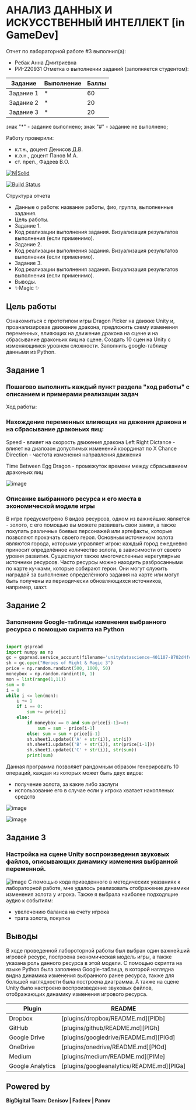 # АНАЛИЗ ДАННЫХ И ИСКУССТВЕННЫЙ ИНТЕЛЛЕКТ [in GameDev]
Отчет по лабораторной работе #3 выполнил(а):
- Ребак Анна Дмитриевна
- РИ-220931
Отметка о выполнении заданий (заполняется студентом):

| Задание | Выполнение | Баллы |
| ------ | ------ | ------ |
| Задание 1 | * | 60 |
| Задание 2 | * | 20 |
| Задание 3 | * | 20 |

знак "*" - задание выполнено; знак "#" - задание не выполнено;

Работу проверили:
- к.т.н., доцент Денисов Д.В.
- к.э.н., доцент Панов М.А.
- ст. преп., Фадеев В.О.

[![N|Solid](https://cldup.com/dTxpPi9lDf.thumb.png)](https://nodesource.com/products/nsolid)

[![Build Status](https://travis-ci.org/joemccann/dillinger.svg?branch=master)](https://travis-ci.org/joemccann/dillinger)

Структура отчета

- Данные о работе: название работы, фио, группа, выполненные задания.
- Цель работы.
- Задание 1.
- Код реализации выполнения задания. Визуализация результатов выполнения (если применимо).
- Задание 2.
- Код реализации выполнения задания. Визуализация результатов выполнения (если применимо).
- Задание 3.
- Код реализации выполнения задания. Визуализация результатов выполнения (если применимо).
- Выводы.
- ✨Magic ✨

## Цель работы
Ознакомиться с прототипом игры Dragon Picker на движке Unity и, проанализировав движение дракона, предложить схему изменения переменных, влияющих на движение дракона на сцене и на сбрасывание драконьих яиц на сцене. Создать 10 сцен на Unity с изменяющимся уровнем сложности. Заполнить google-таблицу данными из Python. 

## Задание 1
### Пошагово выполнить каждый пункт раздела "ход работы" с описанием и примерами реализации задач

Ход работы:
### Нахождение переменных влияющих на двжения дракона и на сбрасывание драконьих яиц:
Speed - влияет на скорость движения дракона 
Left Right Dictance -  влияет на диапозон допустимых изменений координат по X
Chance Direction - частота изменения направления движения

Time Between Egg Dragon - промежуток времени между сбрасыванием драконьих яиц

![image](https://github.com/Annette04/Data-analysis-and-artificial-intelligence/assets/128488854/4aa03cfc-2249-47d2-97fa-eb75ceb5a64d)

### Описание выбранного ресурса и его места в экономической моделе игры
В игре предусмотрено 6 видов ресурсов, одном из важнейших является - золото, с его помощью вы можете развивать свои замки, а также покупать различных боевых персонажей или артефакты, которые позволяют прокачать своего героя. Основным источником золота являются города, которыми управляет игрок: каждый город ежедневно приносит определённое количество золота, в зависимости от своего уровня развития. Существуют также многочисленные нерегулярные источники ресурсов. Часто ресурсы можно находить разбросанными по карте кучками, которые собирают герои. Они могут служить наградой за выполнение определённого задания на карте или могут быть получены из периодически обновляющихся источников, например, шахт.

## Задание 2
### Заполнение Google-таблицы изменения выбранного ресурса с помощью скрипта на Python 
```py

import gspread
import numpy as np
gc = gspread.service_account(filename='unitydatascience-401107-8702d4fc3a87.json')
sh = gc.open("Heroes of Might & Magic 3")
price = np.random.randint(500, 1000, 50)
moneybox = np.random.randint(0, 1)
mon = list(range(1,11))
sum = 0
i = 0
while i <= len(mon):
    i += 1
    if i == 0:
        sum += price[i]
    else:
        if moneybox == 0 and sum-price[i-1]>=0: 
            sum = sum - price[i-1]
        else: sum = sum + price[i-1]
        sh.sheet1.update(('A' + str(i)), str(i))
        sh.sheet1.update(('B' + str(i)), str(price[i-1]))
        sh.sheet1.update(('C' + str(i)), str(sum))
        print(sum)
```
Данная программа позволяет рандомным образом генерировать 10 операций, каждая из которых может быть двух видов:
- получение золота, за какие либо заслуги
- использование его в случае если у игрока хватает накопленых средств

![image](https://github.com/Annette04/Data-analysis-and-artificial-intelligence/assets/128488854/1d6d9ecf-4289-4ede-bd48-8610264efc9b)

![image](https://github.com/Annette04/Data-analysis-and-artificial-intelligence/assets/128488854/232a37dc-6412-420a-ba8f-1c7ba9ae41df)

## Задание 3
### Настройка на сцене Unity воспроизведения звуковых файлов, описывающих динамику изменения выбранной переменной.
![image](https://github.com/Annette04/Data-analysis-and-artificial-intelligence/assets/128488854/e314ec77-cb61-4b01-9d19-9089694cdad8)
С помощью кода приведенного в методических указаниях к лабораторной работе, мне удалось реализовать отображение динамики изменения золота у игрока. Также я выбрала наиболее подходящие аудио к событиям:
- увелечению баланса на счету игрока
- трата золота, покупка

## Выводы
В ходе проведенной лабороторной работы был выбран один важнейший игровой ресурс, построена экономическая модель игры, а также указана роль данного ресурса в этой модели. С помощью скрипта на языке Python была заполнена Google-таблица, в которой наглядна видна динамика изменения выбранного ранее ресурса, также для большей наглядности была построена диаграмма. А также на сцене Unity было настроено воспроизведение звуковых файлов, отображающих динамику изменения игрового ресурса.

| Plugin | README |
| ------ | ------ |
| Dropbox | [plugins/dropbox/README.md][PlDb] |
| GitHub | [plugins/github/README.md][PlGh] |
| Google Drive | [plugins/googledrive/README.md][PlGd] |
| OneDrive | [plugins/onedrive/README.md][PlOd] |
| Medium | [plugins/medium/README.md][PlMe] |
| Google Analytics | [plugins/googleanalytics/README.md][PlGa] |

## Powered by

**BigDigital Team: Denisov | Fadeev | Panov**
